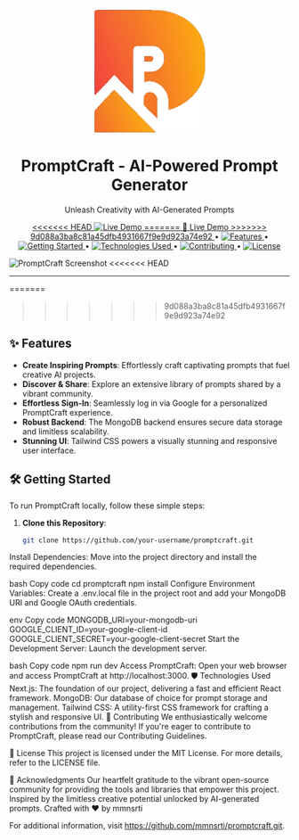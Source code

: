 <p align="center">
  <img src="public/assets/images/ideogram.png" alt="PromptCraft Logo" width="200" />
</p>

<h1 align="center">PromptCraft - AI-Powered Prompt Generator</h1>

<p align="center">Unleash Creativity with AI-Generated Prompts</p>

<p align="center">
  <a href="promptcraft.netlify.app/" target="_blank">
<<<<<<< HEAD
    <img src="https://img.shields.io/badge/Live%20Demo-%F0%9F%9A%80-brightgreen" alt="Live Demo" />
=======
    🚀 Live Demo
>>>>>>> 9d088a3ba8c81a45dfb4931667f9e9d923a74e92
  </a>
  •
  <a href="#features">
    <img src="https://img.shields.io/badge/%E2%9C%A8-Features-yellow" alt="Features" />
  </a>
  •
  <a href="#getting-started">
    <img src="https://img.shields.io/badge/%F0%9F%9B%A0%EF%B8%8F-Getting%20Started-blue" alt="Getting Started" />
  </a>
  •
  <a href="#technologies-used">
    <img src="https://img.shields.io/badge/%F0%9F%9B%A1%EF%B8%8F-Technologies%20Used-orange" alt="Technologies Used" />
  </a>
  •
  <a href="#contributing">
    <img src="https://img.shields.io/badge/%F0%9F%A4%9D-Contributing-red" alt="Contributing" />
  </a>
  •
  <a href="#license">
    <img src="https://img.shields.io/badge/%F0%9F%93%9D-License-lightgrey" alt="License" />
  </a>
</p>

![PromptCraft Screenshot](/public/assets/images/)
<<<<<<< HEAD

---
=======
>>>>>>> 9d088a3ba8c81a45dfb4931667f9e9d923a74e92

## ✨ Features

- **Create Inspiring Prompts**: Effortlessly craft captivating prompts that fuel creative AI projects.
- **Discover & Share**: Explore an extensive library of prompts shared by a vibrant community.
- **Effortless Sign-In**: Seamlessly log in via Google for a personalized PromptCraft experience.
- **Robust Backend**: The MongoDB backend ensures secure data storage and limitless scalability.
- **Stunning UI**: Tailwind CSS powers a visually stunning and responsive user interface.

## 🛠️ Getting Started

To run PromptCraft locally, follow these simple steps:

1. **Clone this Repository**:

   ```bash
   git clone https://github.com/your-username/promptcraft.git
Install Dependencies: Move into the project directory and install the required dependencies.

bash
Copy code
cd promptcraft
npm install
Configure Environment Variables: Create a .env.local file in the project root and add your MongoDB URI and Google OAuth credentials.

env
Copy code
MONGODB_URI=your-mongodb-uri
GOOGLE_CLIENT_ID=your-google-client-id
GOOGLE_CLIENT_SECRET=your-google-client-secret
Start the Development Server: Launch the development server.

bash
Copy code
npm run dev
Access PromptCraft: Open your web browser and access PromptCraft at http://localhost:3000.
🛡️ Technologies Used
Next.js: The foundation of our project, delivering a fast and efficient React framework.
MongoDB: Our database of choice for prompt storage and management.
Tailwind CSS: A utility-first CSS framework for crafting a stylish and responsive UI.
🤝 Contributing
We enthusiastically welcome contributions from the community! If you're eager to contribute to PromptCraft, please read our Contributing Guidelines.

📝 License
This project is licensed under the MIT License. For more details, refer to the LICENSE file.

🙏 Acknowledgments
Our heartfelt gratitude to the vibrant open-source community for providing the tools and libraries that empower this project.
Inspired by the limitless creative potential unlocked by AI-generated prompts.
Crafted with ❤️ by mmnsrti

For additional information, visit https://github.com/mmnsrti/promptcraft.git.